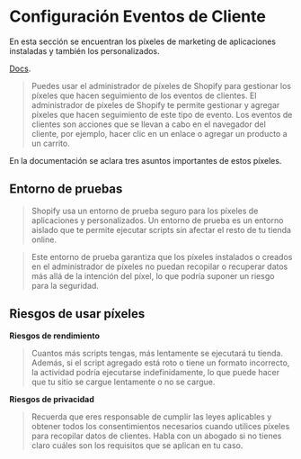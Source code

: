 # Configuración Eventos de Cliente
En esta sección se encuentran los píxeles de marketing de aplicaciones instaladas y también los personalizados.

[Docs](https://help.shopify.com/es/manual/promoting-marketing/pixels/overview).


> Puedes usar el administrador de píxeles de Shopify para gestionar los píxeles que hacen seguimiento de los eventos de clientes. El administrador de píxeles de Shopify te permite gestionar y agregar píxeles que hacen seguimiento de este tipo de evento. Los eventos de clientes son acciones que se llevan a cabo en el navegador del cliente, por ejemplo, hacer clic en un enlace o agregar un producto a un carrito.

En la documentación se aclara tres asuntos importantes de estos píxeles.


## Entorno de pruebas
> Shopify usa un entorno de prueba seguro para los píxeles de aplicaciones y personalizados. Un entorno de prueba es un entorno aislado que te permite ejecutar scripts sin afectar el resto de tu tienda online.


> Este entorno de prueba garantiza que los píxeles instalados o creados en el administrador de píxeles no puedan recopilar o recuperar datos más allá de la intención del píxel, lo que podría suponer un riesgo para la seguridad.


## Riesgos de usar píxeles

**Riesgos de rendimiento**

> Cuantos más scripts tengas, más lentamente se ejecutará tu tienda. Además, si el script agregado está roto o tiene un formato incorrecto, la actividad podría ejecutarse indefinidamente, lo que puede hacer que tu sitio se cargue lentamente o no se cargue.

**Riesgos de privacidad**

> Recuerda que eres responsable de cumplir las leyes aplicables y obtener todos los consentimientos necesarios cuando utilices píxeles para recopilar datos de clientes. Habla con un abogado si no tienes claro cuáles son los requisitos que se aplican en tu caso.


